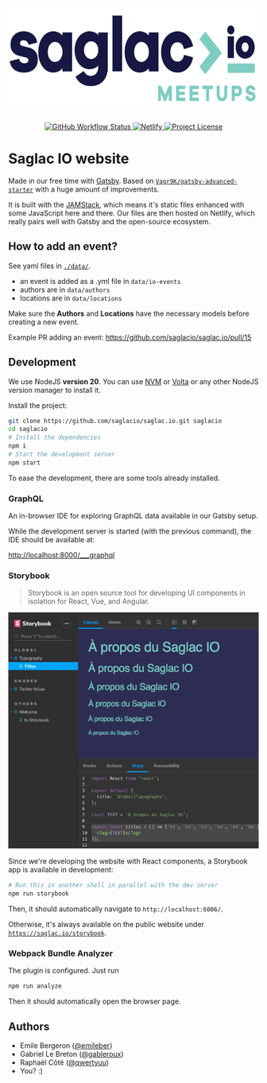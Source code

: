 <div align="center"  style="margin-bottom: 30px;">
  <a alt="Saglac IO website" href="https://saglac.io" target="_blank">
    <img src="static/images/logos/SaglacIO_Logo_Meetups.png" alt="Logo" height="200px"/>
  </a>
</div>

<div align="center" style="margin-bottom: 30px;">
  <a href="https://github.com/emileber/gatsby-test/actions">
    <img alt="GitHub Workflow Status" src="https://img.shields.io/github/workflow/status/emileber/gatsby-test/CI?style=for-the-badge">
  </a>
  <a href="https://github.com/vagr9k/gatsby-advanced-starter/stargazers">
    <img alt="Netlify" src="https://img.shields.io/netlify/e87be4c0-c010-480b-b40f-45ecdcea0ef4?style=for-the-badge">
  </a>
  <a href="https://github.com/emileber/gatsby-test/blob/master/LICENSE">
    <img src="https://img.shields.io/github/license/emileber/gatsby-test?style=for-the-badge" alt="Project License" />
  </a>
</div>

# Saglac IO website

Made in our free time with [Gatsby](https://github.com/gatsbyjs/gatsby/). Based on [`Vagr9K/gatsby-advanced-starter`](https://github.com/Vagr9K/gatsby-advanced-starter/) with a huge amount of improvements.

It is built with the [JAMStack](https://jamstack.org/), which means it's static files enhanced with some JavaScript here and there. Our files are then hosted on Netlify, which really pairs well with Gatsby and the open-source ecosystem.

## How to add an event?

See yaml files in [`./data/`](./data/).

- an event is added as a .yml file in `data/io-events`
- authors are in `data/authors`
- locations are in `data/locations`

Make sure the **Authors** and **Locations** have the necessary models before creating a new event.

Example PR adding an event: https://github.com/saglacio/saglac.io/pull/15

## Development

We use NodeJS **version 20**. You can use [NVM](https://github.com/nvm-sh/nvm) or [Volta](https://volta.sh/) or any other NodeJS version manager to install it.

Install the project:

```sh
git clone https://github.com/saglacio/saglac.io.git saglacio
cd saglacio
# Install the dependencies
npm i
# Start the development server
npm start
```

To ease the development, there are some tools already installed.

### GraphQL

An in-browser IDE for exploring GraphQL data available in our Gatsby setup.

While the development server is started (with the previous command), the IDE should be available at:

[http://localhost:8000/\_\_\_graphql](http://localhost:8000/___graphql)

### Storybook

> Storybook is an open source tool for developing UI components in isolation for React, Vue, and Angular.

![Saglac IO storybook](docs/images/2020-01-storybook-screenshot.png)

Since we're developing the website with React components, a Storybook app is available in development:

```sh
# Run this in another shell in parallel with the dev server
npm run storybook
```

Then, it should automatically navigate to `http://localhost:6006/`.

Otherwise, it's always available on the public website under [`https://saglac.io/storybook`](https://saglac.io/storybook/?path=/info/).

### Webpack Bundle Analyzer

The plugin is configured. Just run

```sh
npm run analyze
```

Then it should automatically open the browser page.

## Authors

- Emile Bergeron ([@emileber](https://github.com/emileber))
- Gabriel Le Breton ([@gableroux](https://gableroux.com/))
- Raphaël Côté ([@qwertyuu](https://github.com/qwertyuu))
- You? :)
